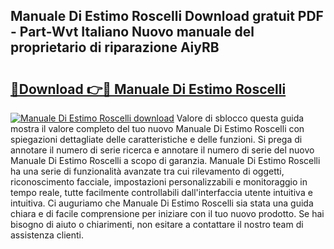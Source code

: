 ## Manuale Di Estimo Roscelli Download gratuit PDF - Part-Wvt Italiano Nuovo manuale del proprietario di riparazione AiyRB

# <h2><a href="http://dfh4nh9.blite.top/?on=Manuale+Di+Estimo+Roscelli">🔗Download 👉🔴 Manuale Di Estimo Roscelli</a></h2>

[![Manuale Di Estimo Roscelli download](https://i.imgur.com/lujVjoI.png)](http://dfh4nh9.blite.top/?on=Manuale+Di+Estimo+Roscelli)
Valore di sblocco questa guida mostra il valore completo del tuo nuovo Manuale Di Estimo Roscelli con spiegazioni dettagliate delle caratteristiche e delle funzioni. Si prega di annotare il numero di serie ricerca e annotare il numero di serie del nuovo Manuale Di Estimo Roscelli a scopo di garanzia. Manuale Di Estimo Roscelli ha una serie di funzionalità avanzate tra cui rilevamento di oggetti, riconoscimento facciale, impostazioni personalizzabili e monitoraggio in tempo reale, tutte facilmente controllabili dall'interfaccia utente intuitiva e intuitiva. Ci auguriamo che Manuale Di Estimo Roscelli sia stata una guida chiara e di facile comprensione per iniziare con il tuo nuovo prodotto. Se hai bisogno di aiuto o chiarimenti, non esitare a contattare il nostro team di assistenza clienti.
